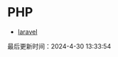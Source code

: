 <!--
 * @Description: PHP文档
 * @Author: panrui
 * @Date: 2021-11-17 17:48:10
 * @LastEditTime: 2023-04-25 09:02:50
 * @LastEditors: panrui
 * 不忘初心,不负梦想
-->

# PHP

- [laravel](https://learnku.com/docs/laravel/8.5)

最后更新时间：2024-4-30 13:33:54

